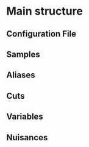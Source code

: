 # Main structure

## Configuration File

## Samples

## Aliases 

## Cuts

## Variables

## Nuisances
